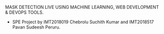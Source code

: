 MASK DETECTION LIVE USING MACHINE LEARNING, WEB DEVELOPMENT & DEVOPS TOOLS.

- SPE Project by IMT2018019 Chebrolu Suchith Kumar and IMT2018517 Pavan Sudeesh Peruru.
